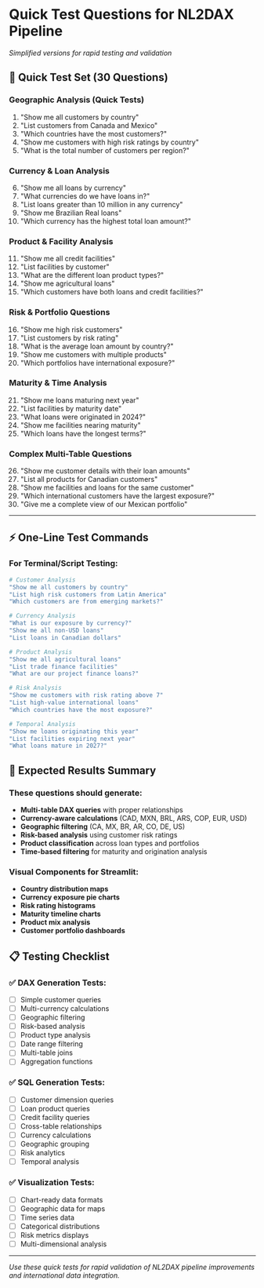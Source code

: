 # Quick Test Questions for NL2DAX Pipeline
*Simplified versions for rapid testing and validation*

## 🚀 Quick Test Set (30 Questions)

### Geographic Analysis (Quick Tests)
1. "Show me all customers by country"
2. "List customers from Canada and Mexico"
3. "Which countries have the most customers?"
4. "Show me customers with high risk ratings by country"
5. "What is the total number of customers per region?"

### Currency & Loan Analysis
6. "Show me all loans by currency"
7. "What currencies do we have loans in?"
8. "List loans greater than 10 million in any currency"
9. "Show me Brazilian Real loans"
10. "Which currency has the highest total loan amount?"

### Product & Facility Analysis
11. "Show me all credit facilities"
12. "List facilities by customer"
13. "What are the different loan product types?"
14. "Show me agricultural loans"
15. "Which customers have both loans and credit facilities?"

### Risk & Portfolio Questions
16. "Show me high risk customers"
17. "List customers by risk rating"
18. "What is the average loan amount by country?"
19. "Show me customers with multiple products"
20. "Which portfolios have international exposure?"

### Maturity & Time Analysis
21. "Show me loans maturing next year"
22. "List facilities by maturity date"
23. "What loans were originated in 2024?"
24. "Show me facilities nearing maturity"
25. "Which loans have the longest terms?"

### Complex Multi-Table Questions
26. "Show me customer details with their loan amounts"
27. "List all products for Canadian customers"
28. "Show me facilities and loans for the same customer"
29. "Which international customers have the largest exposure?"
30. "Give me a complete view of our Mexican portfolio"

---

## ⚡ One-Line Test Commands

### For Terminal/Script Testing:
```bash
# Customer Analysis
"Show me all customers by country"
"List high risk customers from Latin America"
"Which customers are from emerging markets?"

# Currency Analysis  
"What is our exposure by currency?"
"Show me all non-USD loans"
"List loans in Canadian dollars"

# Product Analysis
"Show me all agricultural loans"
"List trade finance facilities"
"What are our project finance loans?"

# Risk Analysis
"Show me customers with risk rating above 7"
"List high-value international loans"
"Which countries have the most exposure?"

# Temporal Analysis
"Show me loans originating this year"
"List facilities expiring next year"
"What loans mature in 2027?"
```

## 🎯 Expected Results Summary

### These questions should generate:
- **Multi-table DAX queries** with proper relationships
- **Currency-aware calculations** (CAD, MXN, BRL, ARS, COP, EUR, USD)
- **Geographic filtering** (CA, MX, BR, AR, CO, DE, US)
- **Risk-based analysis** using customer risk ratings
- **Product classification** across loan types and portfolios
- **Time-based filtering** for maturity and origination analysis

### Visual Components for Streamlit:
- **Country distribution maps**
- **Currency exposure pie charts**
- **Risk rating histograms**
- **Maturity timeline charts**
- **Product mix analysis**
- **Customer portfolio dashboards**

## 📋 Testing Checklist

### ✅ DAX Generation Tests:
- [ ] Simple customer queries
- [ ] Multi-currency calculations
- [ ] Geographic filtering
- [ ] Risk-based analysis
- [ ] Product type analysis
- [ ] Date range filtering
- [ ] Multi-table joins
- [ ] Aggregation functions

### ✅ SQL Generation Tests:
- [ ] Customer dimension queries
- [ ] Loan product queries
- [ ] Credit facility queries
- [ ] Cross-table relationships
- [ ] Currency calculations
- [ ] Geographic grouping
- [ ] Risk analytics
- [ ] Temporal analysis

### ✅ Visualization Tests:
- [ ] Chart-ready data formats
- [ ] Geographic data for maps
- [ ] Time series data
- [ ] Categorical distributions
- [ ] Risk metrics displays
- [ ] Multi-dimensional analysis

---

*Use these quick tests for rapid validation of NL2DAX pipeline improvements and international data integration.*